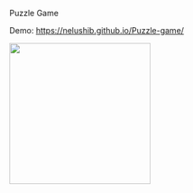 Puzzle Game

Demo: https://nelushib.github.io/Puzzle-game/

<img src="[https://your-image-url.typ](https://github.com/NelushiB/Puzzle-game/blob/master/img/Puzzle.png)e" width="250">


